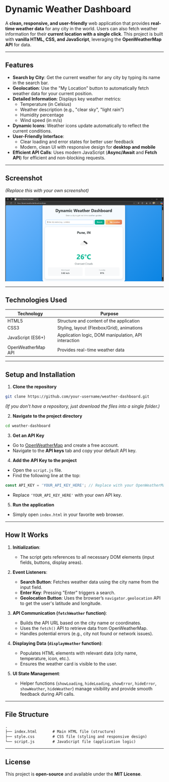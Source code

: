 # Dynamic Weather Dashboard

A **clean, responsive, and user-friendly** web application that provides **real-time weather data** for any city in the world. Users can also fetch weather information for their **current location with a single click**. This project is built with **vanilla HTML, CSS, and JavaScript**, leveraging the **OpenWeatherMap API** for data.

---

## Features

- **Search by City**: Get the current weather for any city by typing its name in the search bar.
- **Geolocation**: Use the "My Location" button to automatically fetch weather data for your current position.
- **Detailed Information**: Displays key weather metrics:
  - Temperature (in Celsius)
  - Weather description (e.g., "clear sky", "light rain")
  - Humidity percentage
  - Wind speed (in m/s)
- **Dynamic Icons**: Weather icons update automatically to reflect the current conditions.
- **User-Friendly Interface**:
  - Clear loading and error states for better user feedback
  - Modern, clean UI with responsive design for **desktop and mobile**
- **Efficient API Calls**: Uses modern JavaScript (**Async/Await** and **Fetch API**) for efficient and non-blocking requests.

---

## Screenshot
*(Replace this with your own screenshot)*

![Screenshot](screenshot.png)

---

## Technologies Used

| Technology            | Purpose                                                                 |
|-----------------------|-------------------------------------------------------------------------|
| HTML5                 | Structure and content of the application                                |
| CSS3                  | Styling, layout (Flexbox/Grid), animations                               |
| JavaScript (ES6+)     | Application logic, DOM manipulation, API interaction                    |
| OpenWeatherMap API    | Provides real-time weather data                                         |

---

## Setup and Installation

1. **Clone the repository**
```bash
git clone https://github.com/your-username/weather-dashboard.git
```
*(If you don’t have a repository, just download the files into a single folder.)*

2. **Navigate to the project directory**
```bash
cd weather-dashboard
```

3. **Get an API Key**
- Go to [OpenWeatherMap](https://openweathermap.org/) and create a free account.
- Navigate to the **API keys** tab and copy your default API key.

4. **Add the API Key to the project**
- Open the `script.js` file.
- Find the following line at the top:
```javascript
const API_KEY = 'YOUR_API_KEY_HERE'; // Replace with your OpenWeatherMap API key
```
- Replace `'YOUR_API_KEY_HERE'` with your own API key.

5. **Run the application**
- Simply open `index.html` in your favorite web browser.

---

## How It Works

1. **Initialization**:  
   - The script gets references to all necessary DOM elements (input fields, buttons, display areas).

2. **Event Listeners**:  
   - **Search Button**: Fetches weather data using the city name from the input field.
   - **Enter Key**: Pressing "Enter" triggers a search.
   - **Geolocation Button**: Uses the browser’s `navigator.geolocation` API to get the user's latitude and longitude.

3. **API Communication (`fetchWeather` function)**:  
   - Builds the API URL based on the city name or coordinates.
   - Uses the `fetch()` API to retrieve data from OpenWeatherMap.
   - Handles potential errors (e.g., city not found or network issues).

4. **Displaying Data (`displayWeather` function)**:  
   - Populates HTML elements with relevant data (city name, temperature, icon, etc.).
   - Ensures the weather card is visible to the user.

5. **UI State Management**:  
   - Helper functions (`showLoading`, `hideLoading`, `showError`, `hideError`, `showWeather`, `hideWeather`) manage visibility and provide smooth feedback during API calls.

---

## File Structure
```
.
├── index.html       # Main HTML file (structure)
├── style.css        # CSS file (styling and responsive design)
└── script.js        # JavaScript file (application logic)
```

---

## License
This project is **open-source** and available under the **MIT License**.

